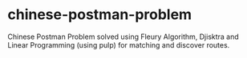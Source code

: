 # chinese-postman-problem

Chinese Postman Problem solved using Fleury Algorithm, Djisktra and Linear Programming (using pulp) for matching and discover routes.
